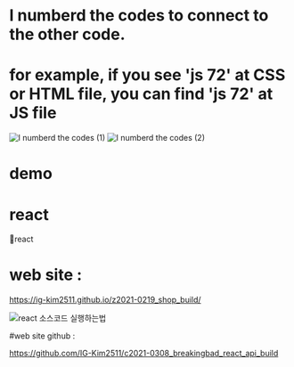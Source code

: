 # I numberd the codes to connect to the other code.

# for example, if you see 'js 72' at CSS or HTML file, you can find 'js 72' at JS file

![I numberd the codes (1)](https://user-images.githubusercontent.com/59094101/92045743-4ab81a00-ed4f-11ea-9f52-4783db7f816f.jpg)
![I numberd the codes (2)](https://user-images.githubusercontent.com/59094101/92045744-4ab81a00-ed4f-11ea-94d1-75493e25290f.jpg)

# demo

# react

🦄react

# web site :

https://ig-kim2511.github.io/z2021-0219_shop_build/

![react 소스코드 실행하는법 ](https://user-images.githubusercontent.com/59094101/108778842-01919780-7534-11eb-9a88-a9362bb67af4.jpg)

#web site github :

https://github.com/IG-Kim2511/c2021-0308_breakingbad_react_api_build
